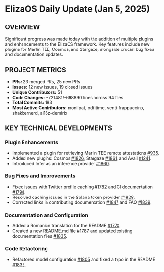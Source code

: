 # ElizaOS Daily Update (Jan 5, 2025)

## OVERVIEW 
Significant progress was made today with the addition of multiple plugins and enhancements to the ElizaOS framework. Key features include new plugins for Marlin TEE, Cosmos, and Stargaze, alongside crucial bug fixes and documentation updates.

## PROJECT METRICS
- **PRs:** 23 merged PRs, 25 new PRs
- **Issues:** 12 new issues, 19 closed issues
- **Unique Contributors:** 51
- **Code Changes:** +721481/-698890 lines across 94 files
- **Total Commits:** 183
- **Most Active Contributors:** monilpat, odilitime, venti-frappuccino, shakkernerd, ai16z-demirix

## KEY TECHNICAL DEVELOPMENTS

### Plugin Enhancements
- Implemented a plugin for retrieving Marlin TEE remote attestations [#935](https://github.com/elizaos/eliza/pull/935).
- Added new plugins: Cosmos [#1826](https://github.com/elizaos/eliza/pull/1826), Stargaze [#1861](https://github.com/elizaos/eliza/pull/1861), and Avail [#1241](https://github.com/elizaos/eliza/pull/1241).
- Introduced Infer as an inference provider [#1860](https://github.com/elizaos/eliza/pull/1860).

### Bug Fixes and Improvements
- Fixed issues with Twitter profile caching [#1782](https://github.com/elizaos/eliza/pull/1782) and CI documentation [#1798](https://github.com/elizaos/eliza/pull/1798).
- Resolved caching issues in the Solana token provider [#1828](https://github.com/elizaos/eliza/pull/1828).
- Corrected links in contributing documentation [#1847](https://github.com/elizaos/eliza/pull/1847) and FAQ [#1839](https://github.com/elizaos/eliza/pull/1839).

### Documentation and Configuration
- Added a Romanian translation for the README [#1770](https://github.com/elizaos/eliza/pull/1770).
- Created a new README.md file [#1787](https://github.com/elizaos/eliza/pull/1787) and updated existing documentation files [#1835](https://github.com/elizaos/eliza/pull/1835).

### Code Refactoring
- Refactored model configuration [#1805](https://github.com/elizaos/eliza/pull/1805) and fixed a typo in the README [#1832](https://github.com/elizaos/eliza/pull/1832).